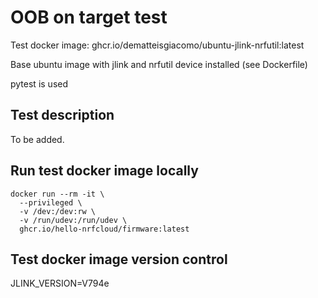 # OOB on target test

Test docker image: ghcr.io/dematteisgiacomo/ubuntu-jlink-nrfutil:latest

Base ubuntu image with jlink and nrfutil device installed (see Dockerfile)

pytest is used

## Test description

To be added.

## Run test docker image locally
```shell
docker run --rm -it \
  --privileged \
  -v /dev:/dev:rw \
  -v /run/udev:/run/udev \
  ghcr.io/hello-nrfcloud/firmware:latest
```

## Test docker image version control

JLINK_VERSION=V794e
